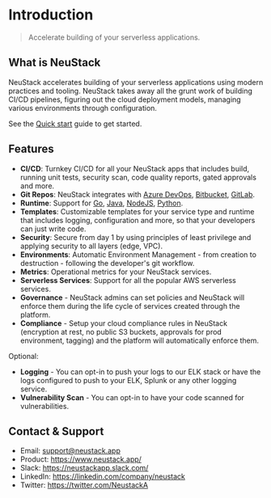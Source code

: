 # Introduction

> Accelerate building of your serverless applications.

## What is NeuStack

NeuStack accelerates building of your serverless applications using modern practices and tooling. NeuStack takes away all the grunt work of building CI/CD pipelines, figuring out the cloud deployment models, managing various environments through configuration.

See the [Quick start](quickstart.md) guide to get started.

## Features
- **CI/CD**: Turnkey CI/CD for all your NeuStack apps that includes build, running unit tests, security scan, code quality reports, gated approvals and more.
- **Git Repos**: NeuStack integrates with [Azure DevOps](https://azure.microsoft.com/en-us/services/devops/), [Bitbucket](https://bitbucket.org/), [GitLab](https://gitlab.com/).
- **Runtime**: Support for [Go](https://golang.org/), [Java](https://www.java.com), [NodeJS](https://nodejs.org/en/), [Python](https://www.python.org/).
- **Templates**: Customizable templates for your service type and runtime that includes logging, configuration and more, so that your developers can just write code.
- **Security**: Secure from day 1 by using principles of least privilege and applying security to all layers (edge, VPC).
- **Environments**: Automatic Environment Management - from creation to destruction - following the developer's git workflow.
- **Metrics**: Operational metrics for your NeuStack services.
- **Serverless Services**: Support for all the popular AWS serverless services.
- **Governance** - NeuStack admins can set policies and NeuStack will enforce them during the life cycle of services created through the platform.
- **Compliance** - Setup your cloud compliance rules in NeuStack (encryption at rest, no public S3 buckets, approvals for prod environment, tagging) and the platform will automatically enforce them.


Optional: 
- **Logging** - You can opt-in to push your logs to our ELK stack or have the logs configured to push to your ELK, Splunk or any other logging service. 
- **Vulnerability Scan** - You can opt-in to have your code scanned for vulnerabilities.

## Contact & Support
* Email: support@neustack.app
* Product: https://www.neustack.app/
* Slack: https://neustackapp.slack.com/
* LinkedIn: https://linkedin.com/company/neustack
* Twitter: https://twitter.com/NeustackA